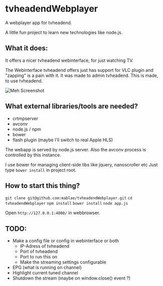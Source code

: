 tvheadendWebplayer
==================

A webplayer app for tvheadend. 

A little fun project to learn new technologies like node.js. 


What it does:
----------------- 

It offers a nicer tvheadend webinterface, for just watching TV.

The Webinterface tvheadend offers just has support for VLC plugin and "zapping" is a pain with it.
It was made to admin tvheadend. This is made, to use tvheadend. 


![Meh Screenshot](http://i.imgur.com/4xexQVS.jpg)


What external libraries/tools are needed?
-----------------
 
 - crtmpserver 
 - avconv
 - node.js / npm
 - bower
 - flash plugin (maybe I'll switch to real Apple HLS)

The webapp is served by node.js server. Also the avconv process is controlled by this instance.

I use bower for managing client-side libs like jquery, nanoscroller etc
Just type `bower install` in project root.


How to start this thing?
----------------

`git clone git@github.com:mablae/tvheadendWebplayer.git`
`cd tvheadendWebplayer`
`npm install`
`bower install`
`node app.js`

Open `http://127.0.0.1:4000/` in webbrowser. 


TODO:
----------------
 - Make a config file or config in webinterface or both
   - IP-Adress of tvheadend
   - Port of tvheadend
   - Port to run this on
   - Make the streaming settings configurable
 - EPG (what is running on channel)
 - Highlight current tuned channel
 - Shutdown the stream (maybe on window.close() event ?)
